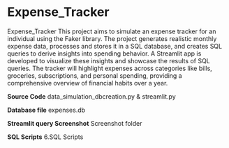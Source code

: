 # Expense_Tracker
Expense_Tracker
This project aims to simulate an expense tracker for an individual using the Faker library. The project generates realistic monthly expense data, processes and stores it in a SQL database, and creates SQL queries to derive insights into spending behavior. A Streamlit app is developed to visualize these insights and showcase the results of SQL queries. The tracker will highlight expenses across categories like bills, groceries, subscriptions, and personal spending, providing a comprehensive overview of financial habits over a year.

**Source Code** data_simulation_dbcreation.py & streamlit.py

**Database file** expenses.db

**Streamlit query Screenshot** Screenshot folder

**SQL Scripts** 6.SQL Scripts
